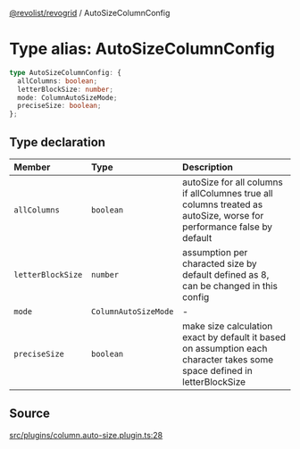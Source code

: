 [@revolist/revogrid](README.md) / AutoSizeColumnConfig

# Type alias: AutoSizeColumnConfig

```ts
type AutoSizeColumnConfig: {
  allColumns: boolean;
  letterBlockSize: number;
  mode: ColumnAutoSizeMode;
  preciseSize: boolean;
};
```

## Type declaration

| Member | Type | Description |
| :------ | :------ | :------ |
| `allColumns` | `boolean` | autoSize for all columns if allColumnes true all columns treated as autoSize, worse for performance false by default |
| `letterBlockSize` | `number` | assumption per characted size by default defined as 8, can be changed in this config |
| `mode` | `ColumnAutoSizeMode` | - |
| `preciseSize` | `boolean` | make size calculation exact by default it based on assumption each character takes some space defined in letterBlockSize |

## Source

[src/plugins/column.auto-size.plugin.ts:28](https://github.com/revolist/revogrid/blob/ace6403c43f42f0eb026a7e73c0ae179d3a4c66f/src/plugins/column.auto-size.plugin.ts#L28)
